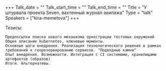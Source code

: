 +++
Talk_date = ""
Talk_start_time = ""
Talk_end_time = ""
Title = "У штурвала проекта Seven, вахтенный журнал экипажа"
Type = "talk"
Speakers = ["kira-memetova"]
+++

Тезисы:

    Предпосылки поиска нового механизма оркестрации тестовых окружений
    Общее описание kubernetes, ключевые моменты.
    Основные шаги внедрения. Реализация технологического решения в рамках требований к георезервированию сервисов. "Подводные камни"
    Опыт внедрения. Возможности. Интеграция с CI системами, хранилищами артефактов (образов)
    Итоги. Альтернативы. 
